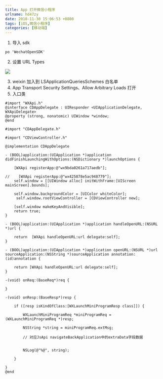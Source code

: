 ```yaml
---
title: App 打开微信小程序
urlname: hd47zy
date: 2018-11-30 15:06:53 +0800
tags: [iOS,微信小程序]
categories: [移动端]
---
```


1. 导入 sdk

```objc
po 'WechatOpenSDK'
```

<!-- more -->

2. 设置 URL Types

![](https://cdn.nlark.com/yuque/0/2020/png/1028501/1602931807565-84637c6b-e690-48a5-9541-dfa62692cb25.png#align=left&display=inline&height=791&margin=%5Bobject%20Object%5D&originHeight=791&originWidth=1032&size=0&status=done&style=none&width=1032)

3. weixin 加入到 LSApplicationQueriesSchemes 白名单
4. App Transport Security Settings、Allow Arbitrary Loads 打开
5. 入口类

```objc
#import "WXApi.h"
@interface CDAppDelegate : UIResponder <UIApplicationDelegate, WXApiDelegate>
@property (strong, nonatomic) UIWindow *window;
@end

#import "CDAppDelegate.h"

#import "CDViewController.h"

@implementation CDAppDelegate

- (BOOL)application:(UIApplication *)application didFinishLaunchingWithOptions:(NSDictionary *)launchOptions {

    [WXApi registerApp:@"wx9bda0261a717aedb"];

//    [WXApi registerApp:@"wx425878e5ac948779"];
    self.window = [[UIWindow alloc] initWithFrame:[UIScreen mainScreen].bounds];

    self.window.backgroundColor = [UIColor whiteColor];
     self.window.rootViewController = [CDViewController new];

    [self.window makeKeyAndVisible];
    return true;
}

- (BOOL)application:(UIApplication *)application handleOpenURL:(NSURL *)url {

    return  [WXApi handleOpenURL:url delegate:self];
}

- (BOOL)application:(UIApplication *)application openURL:(NSURL *)url sourceApplication:(NSString *)sourceApplication annotation:(id)annotation {

    return [WXApi handleOpenURL:url delegate:self];
}

-(void) onReq:(BaseReq*)req {

}

-(void) onResp:(BaseResp*)resp {

    if ([resp isKindOfClass:[WXLaunchMiniProgramResp class]]) {

        WXLaunchMiniProgramReq *miniProgramReq = (WXLaunchMiniProgramReq *)resp;

        NSString *string = miniProgramReq.extMsg;

        // 对应JsApi navigateBackApplication中的extraData字段数据


        NSLog(@"%@", string);

    }

}
@end
```
